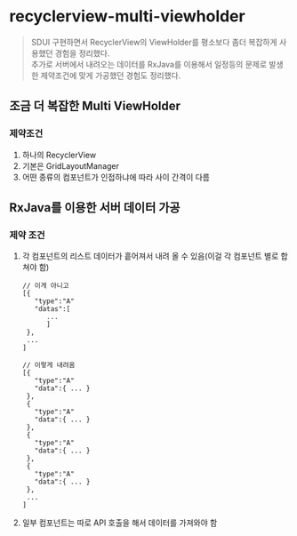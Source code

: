 # recyclerview-multi-viewholder

> SDUI 구현하면서 RecyclerView의 ViewHolder를 평소보다 좀더 복잡하게 사용했던 경험을 정리했다.  
> 추가로 서버에서 내려오는 데이터를 RxJava를 이용해서 일정등의 문제로 발생한 제약조건에 맞게 가공했던 경험도 정리했다.

## 조금 더 복잡한 Multi ViewHolder

### 제약조건

1. 하나의 RecyclerView
1. 기본은 GridLayoutManager
1. 어떤 종류의 컴포넌트가 인접하냐에 따라 사이 간격이 다름



## RxJava를 이용한 서버 데이터 가공

### 제약 조건

1. 각 컴포넌트의 리스트 데이터가 흩어져서 내려 올 수 있음(이걸 각 컴포넌트 별로 합쳐야 함)
    ```
    // 이게 아니고
    [{
       "type":"A"
       "datas":[
          ...
          ]
     },
     ...
    ]

    // 이렇게 내려옴
    [{
       "type":"A"
       "data":{ ... }
     },
     {
       "type":"A"
       "data":{ ... }
     },
     {
       "type":"A"
       "data":{ ... }
     },
     {
       "type":"A"
       "data":{ ... }
     },
     ...
    ]
    ```
1. 일부 컴포넌트는 따로 API 호출을 해서 데이터를 가져와야 함
